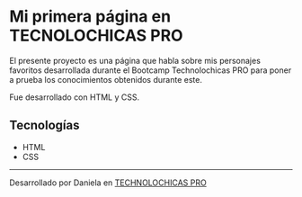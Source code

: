 # Mi primera página en TECNOLOCHICAS PRO

El presente proyecto es una página que habla sobre mis personajes favoritos desarrollada durante el Bootcamp Technolochicas PRO para poner a prueba los conocimientos obtenidos durante este. 

Fue desarrollado con HTML y CSS.


## Tecnologías
* HTML
* CSS
---
Desarrollado por Daniela en [TECHNOLOCHICAS PRO](https://tecnolochicas.mx/)  
